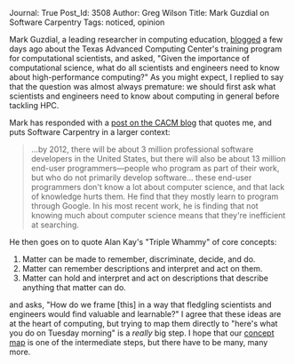 Journal: True
Post_Id: 3508
Author: Greg Wilson
Title: Mark Guzdial on Software Carpentry
Tags: noticed, opinion

<p>Mark Guzdial, a leading researcher in computing education, <a href="http://computinged.wordpress.com/2010/07/25/what-do-scientists-and-engineers-need-to-know-about-supercomputing/">blogged</a> a few days ago about the Texas Advanced Computing Center's training program for computational scientists, and asked, "Given the importance of computational science, what do all scientists  and engineers need to know about high-performance computing?" As you might expect, I replied to say that the question was almost always premature: we should first ask what scientists and engineers need to know about computing in general before tackling HPC.</p>
<p>Mark has responded with a <a href="http://cacm.acm.org/blogs/blog-cacm/96699-what-do-scientists-and-engineers-need-to-know-about-computer-science/">post on the CACM blog</a> that quotes me, and puts Software Carpentry in a larger context:</p>
<blockquote><p>...by 2012, there will be about 3 million professional software developers  in the United States, but there will also be about 13 million end-user  programmers&mdash;people who program as part of their work, but who do not  primarily develop software... these end-user programmers don't know a lot about computer science, and  that lack of knowledge hurts them.  He find that they mostly learn to  program through Google. In his most recent work, he is finding that not  knowing much about computer science means that they're inefficient at  searching.</p></blockquote>
<p>He then goes on to quote Alan Kay's "Triple Whammy" of core concepts:</p>
<ol>
<li>Matter can be made to remember, discriminate, decide, and do.</li>
<li>Matter can remember descriptions and interpret and act on them.</li>
<li>Matter can hold and interpret and act on descriptions that describe anything that matter can do.</li>
</ol>
<p>and asks, "How do we frame [this] in a way that fledgling scientists and engineers would find valuable and learnable?" I agree that these ideas are at the heart of computing, but trying to map them directly to "here's what you do on Tuesday morning" is a <em>really</em> big step. I hope that our <a href="{{root_path}}/blog/2010/06/the-big-picture-version-3.html">concept map</a> is one of the intermediate steps, but there have to be many, many more.</p>
